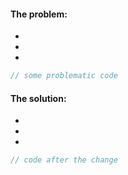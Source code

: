 
#### The problem:

-
-
- 

```javascript
// some problematic code
```

#### The solution:

-
-
-

```javascript
// code after the change
```
